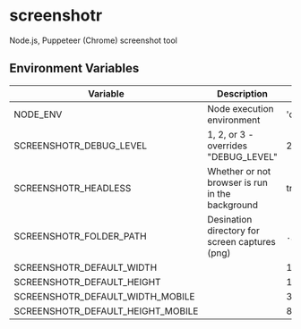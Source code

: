 # screenshotr
Node.js, Puppeteer (Chrome) screenshot tool

## Environment Variables

|             Variable              |                   Description                   |    Default    |
| --------------------------------- | ----------------------------------------------- | ------------- |
| NODE_ENV                          | Node execution environment                      | 'development' |
| SCREENSHOTR_DEBUG_LEVEL           | 1, 2, or 3 - overrides "DEBUG_LEVEL"            | 2             |
| SCREENSHOTR_HEADLESS              | Whether or not browser is run in the background | true          |
| SCREENSHOTR_FOLDER_PATH           | Desination directory for screen captures (png)  | `./temp`      |
| SCREENSHOTR_DEFAULT_WIDTH         |                                                 | 1200          |
| SCREENSHOTR_DEFAULT_HEIGHT        |                                                 | 1280          |
| SCREENSHOTR_DEFAULT_WIDTH_MOBILE  |                                                 | 375           |
| SCREENSHOTR_DEFAULT_HEIGHT_MOBILE |                                                 | 812           |
